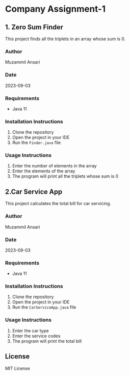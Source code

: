 # Company Assignment-1

## 1. Zero Sum Finder

This project finds all the triplets in an array whose sum is 0.

### Author

Muzammil Ansari

### Date

2023-09-03

### Requirements

* Java 11

### Installation Instructions

1. Clone the repository
2. Open the project in your IDE
3. Run the `Finder.java` file

### Usage Instructions

1. Enter the number of elements in the array
2. Enter the elements of the array
3. The program will print all the triplets whose sum is 0



## 2.Car Service App

This project calculates the total bill for car servicing.

### Author

Muzammil Ansari

### Date

2023-09-03

### Requirements

* Java 11

### Installation Instructions

1. Clone the repository
2. Open the project in your IDE
3. Run the `CarServiceApp.java` file

### Usage Instructions

1. Enter the car type
2. Enter the service codes
3. The program will print the total bill

## License
MIT License

